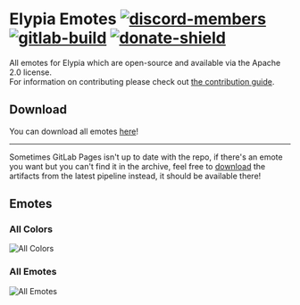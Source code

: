 # Elypia Emotes [![discord-members]][discord] [![gitlab-build]][gitlab] [![donate-shield]][elypia-donate]
All emotes for Elypia which are open-source and available via the Apache 2.0 license.  
For information on contributing please check out [the contribution guide]. 

## Download
You can download all emotes [here]!  

---

Sometimes GitLab Pages isn't up to date with the repo, if there's an emote you want but you can't find it in the archive,
feel free to [download] the artifacts from the latest pipeline instead, it should be available there!

## Emotes
### All Colors
![All Colors]

### All Emotes
![All Emotes]

[discord]: https://discord.gg/hprGMaM "Discord Invite"
[gitlab]: https://gitlab.com/Elypia/elypia-emotes/commits/master "Repository on GitLab"
[elypia-donate]: https://elypia.org/donate "Donate to Elypia"
[the contribution guide]: ./CONTRIBUTING.md "Contribute to the Elypia Emotes"
[here]: https://elypia.gitlab.io/elypia-emotes/emotes.zip "All Emotes Packaged"
[download]: https://gitlab.com/Elypia/elypia-emotes/-/jobs/artifacts/master/download?job=pages "Download Latest Pipeline"

[discord-members]: https://discordapp.com/api/guilds/184657525990359041/widget.png "Discord Shield"
[gitlab-build]: https://gitlab.com/Elypia/elypia-emotes/badges/master/pipeline.svg "GitLab Build Shield"
[donate-shield]: https://img.shields.io/badge/Elypia-Donate-blueviolet "Donate Shield"
[All Colors]: https://elypia.gitlab.io/elypia-emotes/colors.png "All Colors"
[All Emotes]: https://elypia.gitlab.io/elypia-emotes/emotes.png "All Unique Emotes"

